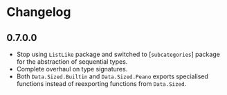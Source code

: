 # Changelog

## 0.7.0.0
* Stop using `ListLike` package and switched to [`subcategories`] package for the abstraction of sequential types.
* Complete overhaul on type signatures.
* Both `Data.Sized.Builtin` and `Data.Sized.Peano` exports specialised functions instead of reexporting functions from `Data.Sized`.
